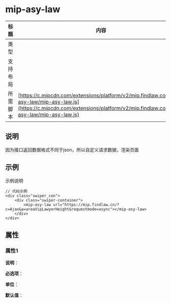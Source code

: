 # mip-asy-law

标题|内容
----|----
类型|
支持布局|
所需脚本| [https://c.mipcdn.com/extensions/platform/v2/mip.findlaw.com/mip-asy-law/mip-asy-law.js](https://c.mipcdn.com/extensions/platform/v2/mip.findlaw.com/mip-asy-law/mip-asy-law.js)

## 说明

因为接口返回数据格式不同于json，所以自定义请求数据，渲染页面

## 示例

示例说明

```
// 代码示例
<div class="swiper_con">
	<div class="swiper-container">
		<mip-asy-law url="https://mip.findlaw.cn/?c=Ajax&a=areaVipLawyerHeight&requestmode=async"></mip-asy-law>
	</div>
</div>
```

## 属性

### 属性1

**说明**：

**必选项**：

**单位**：

**默认值**：